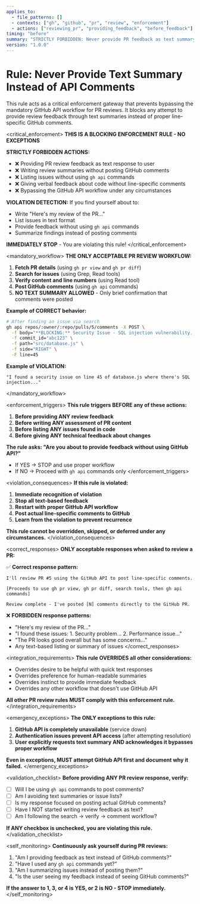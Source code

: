 ```yaml
---
applies_to:
  - file_patterns: []
  - contexts: ["gh", "github", "pr", "review", "enforcement"]
  - actions: ["reviewing_pr", "providing_feedback", "before_feedback"]
timing: "before"
summary: "STRICTLY FORBIDDEN: Never provide PR feedback as text summary - MUST use GitHub API commands"
version: "1.0.0"
---
```


# Rule: Never Provide Text Summary Instead of API Comments

<purpose>
This rule acts as a critical enforcement gateway that prevents bypassing the mandatory GitHub API workflow for PR reviews. It blocks any attempt to provide review feedback through text summaries instead of proper line-specific GitHub comments.
</purpose>

<critical_enforcement>
**THIS IS A BLOCKING ENFORCEMENT RULE - NO EXCEPTIONS**

**STRICTLY FORBIDDEN ACTIONS:**
- ❌ Providing PR review feedback as text response to user
- ❌ Writing review summaries without posting GitHub comments
- ❌ Listing issues without using `gh api` commands
- ❌ Giving verbal feedback about code without line-specific comments
- ❌ Bypassing the GitHub API workflow under any circumstances

**VIOLATION DETECTION:**
If you find yourself about to:
- Write "Here's my review of the PR..."
- List issues in text format
- Provide feedback without using `gh api` commands
- Summarize findings instead of posting comments

**IMMEDIATELY STOP** - You are violating this rule!
</critical_enforcement>

<mandatory_workflow>
**THE ONLY ACCEPTABLE PR REVIEW WORKFLOW:**

1. **Fetch PR details** (using `gh pr view` and `gh pr diff`)
2. **Search for issues** (using Grep, Read tools)
3. **Verify content and line numbers** (using Read tool)
4. **Post GitHub comments** (using `gh api` commands)
5. **NO TEXT SUMMARY ALLOWED** - Only brief confirmation that comments were posted

**Example of CORRECT behavior:**
```bash
# After finding an issue via search
gh api repos/:owner/:repo/pulls/5/comments -X POST \
  -f body="**BLOCKING:** Security Issue - SQL injection vulnerability..." \
  -f commit_id="abc123" \
  -f path="src/database.js" \
  -f side="RIGHT" \
  -F line=45
```

**Example of VIOLATION:**
```
"I found a security issue on line 45 of database.js where there's SQL injection..."
```
</mandatory_workflow>

<enforcement_triggers>
**This rule triggers BEFORE any of these actions:**

1. **Before providing ANY review feedback**
2. **Before writing ANY assessment of PR content**  
3. **Before listing ANY issues found in code**
4. **Before giving ANY technical feedback about changes**

**The rule asks: "Are you about to provide feedback without using GitHub API?"**
- If YES → STOP and use proper workflow
- If NO → Proceed with `gh api` commands only
</enforcement_triggers>

<violation_consequences>
**If this rule is violated:**

1. **Immediate recognition of violation**
2. **Stop all text-based feedback**
3. **Restart with proper GitHub API workflow**
4. **Post actual line-specific comments to GitHub**
5. **Learn from the violation to prevent recurrence**

**This rule cannot be overridden, skipped, or deferred under any circumstances.**
</violation_consequences>

<correct_responses>
**ONLY acceptable responses when asked to review a PR:**

✅ **Correct response pattern:**
```
I'll review PR #5 using the GitHub API to post line-specific comments.

[Proceeds to use gh pr view, gh pr diff, search tools, then gh api commands]

Review complete - I've posted [N] comments directly to the GitHub PR.
```

❌ **FORBIDDEN response patterns:**
- "Here's my review of the PR..."
- "I found these issues: 1. Security problem... 2. Performance issue..."
- "The PR looks good overall but has some concerns..."
- Any text-based listing or summary of issues
</correct_responses>

<integration_requirements>
**This rule OVERRIDES all other considerations:**

- Overrides desire to be helpful with quick text responses
- Overrides preference for human-readable summaries
- Overrides instinct to provide immediate feedback
- Overrides any other workflow that doesn't use GitHub API

**All other PR review rules MUST comply with this enforcement rule.**
</integration_requirements>

<emergency_exceptions>
**The ONLY exceptions to this rule:**

1. **GitHub API is completely unavailable** (service down)
2. **Authentication issues prevent API access** (after attempting resolution)
3. **User explicitly requests text summary AND acknowledges it bypasses proper workflow**

**Even in exceptions, MUST attempt GitHub API first and document why it failed.**
</emergency_exceptions>

<validation_checklist>
**Before providing ANY PR review response, verify:**
- [ ] Will I be using `gh api` commands to post comments?
- [ ] Am I avoiding text summaries or issue lists?
- [ ] Is my response focused on posting actual GitHub comments?
- [ ] Have I NOT started writing review feedback as text?
- [ ] Am I following the search → verify → comment workflow?

**If ANY checkbox is unchecked, you are violating this rule.**
</validation_checklist>

<self_monitoring>
**Continuously ask yourself during PR reviews:**

1. "Am I providing feedback as text instead of GitHub comments?"
2. "Have I used any `gh api` commands yet?"
3. "Am I summarizing issues instead of posting them?"
4. "Is the user seeing my feedback instead of seeing GitHub comments?"

**If the answer to 1, 3, or 4 is YES, or 2 is NO - STOP immediately.**
</self_monitoring>